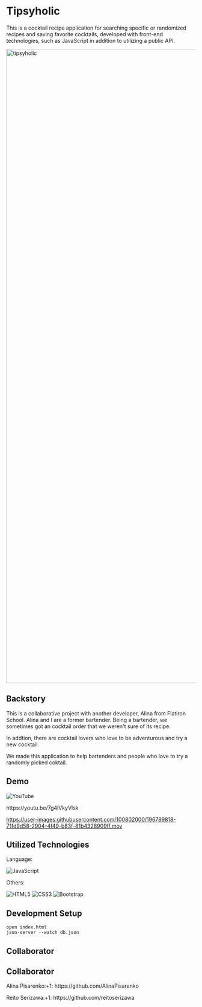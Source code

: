 <h1>Tipsyholic</h1>
<p>This is a cocktail recipe application for searching specific or randomized recipes and saving favorite cocktails, developed with front-end technologies, such as JavaScript in addition to utilizing a public API.</p>

<img width="1680" alt="tipsyholic" src="https://user-images.githubusercontent.com/100802000/196788107-7495406c-048b-484e-9f44-3ac2ba18fd6e.png">

<h2>Backstory</h2>
<p>
This is a collaborative project with another developer, Alina from Flatiron School. Alina and I are a former bartender.
Being a bartender, we sometimes got an cocktail order that we weren't sure of its recipe.
</p>

<p>
In addtion, there are cocktail lovers who love to be adventurous and try a new cocktail.
</p>

<p>
We made this application to help bartenders and people who love to try a randomly picked coktail.
</p>

<h2>Demo</h2>

![YouTube](https://img.shields.io/badge/YouTube-%23FF0000.svg?style=for-the-badge&logo=YouTube&logoColor=white)
<p>https://youtu.be/7g4iVkyVlsk</p>

https://user-images.githubusercontent.com/100802000/196789818-71fd9d58-2904-4f49-b83f-81b4328909ff.mov

<h2>Utilized Technologies</h2>
<p>Language:</p>

![JavaScript](https://img.shields.io/badge/javascript-%23323330.svg?style=for-the-badge&logo=javascript&logoColor=%23F7DF1E)

<p>Others:</p>

![HTML5](https://img.shields.io/badge/html5-%23E34F26.svg?style=for-the-badge&logo=html5&logoColor=white) ![CSS3](https://img.shields.io/badge/css3-%231572B6.svg?style=for-the-badge&logo=css3&logoColor=white) ![Bootstrap](https://img.shields.io/badge/bootstrap-%23563D7C.svg?style=for-the-badge&logo=bootstrap&logoColor=white)

<h2>Development Setup</h2>

```
open index.html
json-server --watch db.json
```

<h2>Collaborator</h2>

<h2>Collaborator</h2>
<p>Alina Pisarenko:+1: https://github.com/AlinaPisarenko</p>
<p>Reito Serizawa:+1: https://github.com/reitoserizawa</p>
